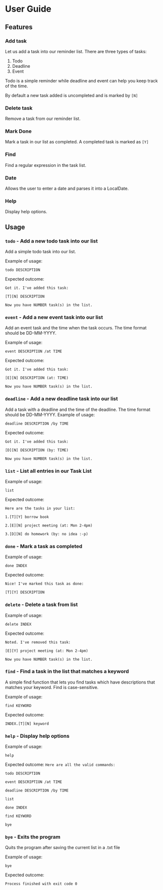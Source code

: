 # User Guide

## Features 

### Add task
Let us add a task into our reminder list. There are three types of tasks:
1. Todo
2. Deadline
3. Event

Todo is a simple reminder while deadline and event can help you keep track of the time.

By default a new task added is uncompleted and is marked by `[N]`

### Delete task
Remove a task from our reminder list.

### Mark Done
Mark a task in our list as completed. A completed task is marked as `[Y]`

### Find 
Find a regular expression in the task list.

### Date
Allows the user to enter a date and parses it into a LocalDate.

### Help
Display help options.
## Usage

### `todo` - Add a new todo task into our list

Add a simple todo task into our list.

Example of usage: 

`todo DESCRIPTION`

Expected outcome:

`Got it. I've added this task: `

`[T][N] DESCRIPTION`

`Now you have NUMBER task(s) in the list.`
### `event` - Add a new event task into our list

Add an event task and the time when the task occurs. The time format should be DD-MM-YYYY.

Example of usage: 

`event DESCRIPTION /at TIME`

Expected outcome:

`Got it. I've added this task: `

`[E][N] DESCRIPTION (at: TIME)`

`Now you have NUMBER task(s) in the list.`
### `deadline` - Add a new deadline task into our list

Add a task with a deadline and the time of the deadline. The time format should be DD-MM-YYYY.
Example of usage: 

`deadline DESCRIPTION /by TIME`

Expected outcome:

`Got it. I've added this task: `

`[D][N] DESCRIPTION (by: TIME)`

`Now you have NUMBER task(s) in the list.`

### `list` - List all entries in our Task List
Example of usage: 

`list`

Expected outcome:

`Here are the tasks in your list:`

`1.[T][Y] borrow book`

`2.[E][N] project meeting (at: Mon 2-4pm)`

`3.[D][N] do homework (by: no idea :-p)`

### `done` - Mark a task as completed

Example of usage: 

`done INDEX`

Expected outcome:


`Nice! I've marked this task as done: `

`[T][Y] DESCRIPTION`
### `delete` - Delete a task from list

Example of usage: 

`delete INDEX`

Expected outcome:

`Noted. I've removed this task: `

`[E][Y] project meeting (at: Mon 2-4pm)`

`Now you have NUMBER task(s) in the list.`

### `find` - Find a task in the list that matches a keyword
A simple find function that lets you find tasks which have descriptions that matches your keyword. Find is case-sensitive.

Example of usage: 

`find KEYWORD`

Expected outcome:

`INDEX.[T][N] keyword`

### `help` - Display help options
Example of usage:

`help`

Expected outcome:
`Here are all the valid commands:`

`todo DESCRIPTION`

`event DESCRIPTION /at TIME`

`deadline DESCRIPTION /by TIME`

`list`

`done INDEX`

`find KEYWORD`

`bye`

### `bye` - Exits the program

Quits the program after saving the current list in a .txt file

Example of usage:

`bye`

Expected outcome:

`Process finished with exit code 0`

